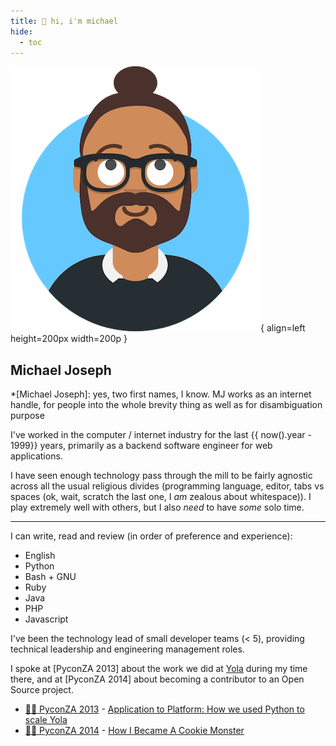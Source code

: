 ```yaml
---
title: 👋 hi, i'm michael
hide:
  - toc
--- 
```


![avatar](media/avataaar.png){ align=left height=200px width=200p }

## Michael Joseph

*[Michael Joseph]: yes, two first names, I know. MJ works as an internet handle, for people into the whole brevity thing as well as for disambiguation purpose

I've worked in the computer / internet industry for the last {{ now().year - 1999}} years,
primarily as a backend software engineer for web applications.

I have seen enough technology pass through the mill to be fairly agnostic
across all the usual religious divides (programming language, editor,
tabs vs spaces (ok, wait, scratch the last one, I _am_ zealous about
whitespace)). I play extremely well with others, but I also _need_ to have
*some* solo time.

----

I can write, read and review (in order of preference and experience):

- English
- Python
- Bash + GNU
- Ruby
- Java
- PHP
- Javascript

I've been the technology lead of small developer teams (< 5), providing
technical leadership and engineering management roles.

I spoke at [PyconZA 2013] about the work we did at [Yola] during my time there, and at [PyconZA 2014] about becoming a contributor to an Open Source project.

* [🎥📼 PyconZA 2013] - [Application to Platform: How we used Python to scale Yola]
* [🎥📼 PyconZA 2014] - [How I Became A Cookie Monster]

[🎥📼 PyconZA 2013]: https://archive.org/details/pyconza2013-app-to-platform
[Application to Platform: How we used Python to scale Yola]: http://michaeljoseph.github.io/application-to-platform
[🎥📼 PyconZA 2014]: https://archive.org/details/pyconza2014-cookie-monster
[How I Became A Cookie Monster]: http://michaeljoseph.github.io/cookiemonster
[Yola]: resume/#systems-engineer-services-team-lead-yolacom-2010-2014